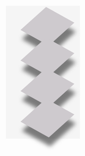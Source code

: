 <!DOCTYPE html>
<html lang="en">
<head>
  <meta charset="UTF-8">
  <title>Social Media Icons</title>
  <link rel="stylesheet" href="https://cdnjs.cloudflare.com/ajax/libs/font-awesome/4.7.0/css/font-awesome.min.css">
  <style>
    body {
      margin: 0;
      padding: 0;
      background: #f5f5f5;
      position: absolute;
      top: 50%;
      left: 50%;
      transform: translate(-50%, -50%);
    }

    ul {
      display: flex;
      margin: 0;
      padding: 0;
    }

    ul li {
      list-style: none;
      margin: 0 40px;
      padding: 0;
      position: relative;
    }

    ul li a {
      display: block;
      width: 70px;
      height: 80px;
      background: #cecace;
      text-align: center;
      padding-left: 20px;
      transform: rotate(318deg) skew(199deg);
      box-shadow: -20px 20px 10px rgba(0, 0, 0, 0.5);
      position: relative;
    }

    ul li a .fa {
      font-size: 40px;
      color: #262626;
      line-height: 80px;
      transition: 0.5s;
      padding-right: 14px;
    }

    ul li a:before {
      content: '';
      position: absolute;
      top: 0;
      left: -20px;
      height: 100%;
      width: 20px;
      background: #8a6f6f;
      transform: skewY(-45deg);
    }

    ul li a:after {
      content: '';
      position: absolute;
      bottom: -20px;
      left: 0;
      height: 20px;
      width: 100%;
      background: #8a6f6f;
      transform: skewX(-45deg);
    }

    ul li a:hover {
      transform: skew(5deg) translate(0px, -10px);
      box-shadow: -50px 50px 50px rgba(0, 0, 0, 0.5);
    }

    ul li:hover .fa {
      color: #fff;
    }

    /* Facebook */
    ul li:hover:nth-child(1) a {
      background: #3b5998;
    }
    ul li:hover:nth-child(1) a:before {
      background: #365492;
    }
    ul li:hover:nth-child(1) a:after {
      background: #4a69ad;
    }

    /* Twitter */
    ul li:hover:nth-child(2) a {
      background: #00aced;
    }
    ul li:hover:nth-child(2) a:before {
      background: #097aa5;
    }

    /* Google+ */
    ul li:hover:nth-child(3) a {
      background: #dd4b39;
    }
    ul li:hover:nth-child(3) a:before {
      background: #b33a2b;
    }
    ul li:hover:nth-child(3) a:after {
      background: #e66a5a;
    }

    /* Instagram */
    ul li:hover:nth-child(4) a {
      background: #e4405f;
    }
    ul li:hover:nth-child(4) a:before {
      background: #d81c3f;
    }
    ul li:hover:nth-child(4) a:after {
      background: #e46880;
    }
  </style>
</head>
<body>
  <ul>
    <li><a href="#"><i class="fa fa-facebook"></i></a></li>
    <li><a href="#"><i class="fa fa-twitter"></i></a></li>
    <li><a href="#"><i class="fa fa-google-plus"></i></a></li>
    <li><a href="#"><i class="fa fa-instagram"></i></a></li>
  </ul>
</body>
</html>
